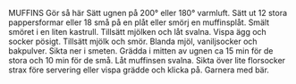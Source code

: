 MUFFINS
Gör så här
Sätt ugnen på 200° eller 180° varmluft.
Sätt ut 12 stora pappersformar eller 18 små på en plåt eller smörj en muffinsplåt.
Smält smöret i en liten kastrull. Tillsätt mjölken och låt svalna.
Vispa ägg och socker pösigt. Tillsätt mjölk och smör.
Blanda mjöl, vaniljsocker och bakpulver. Sikta ner i smeten.
Grädda i mitten av ugnen ca 15 min för de stora och 10 min för de små.
Låt muffinsen svalna. Sikta över lite florsocker strax före servering eller vispa grädde och klicka på. Garnera med bär.
